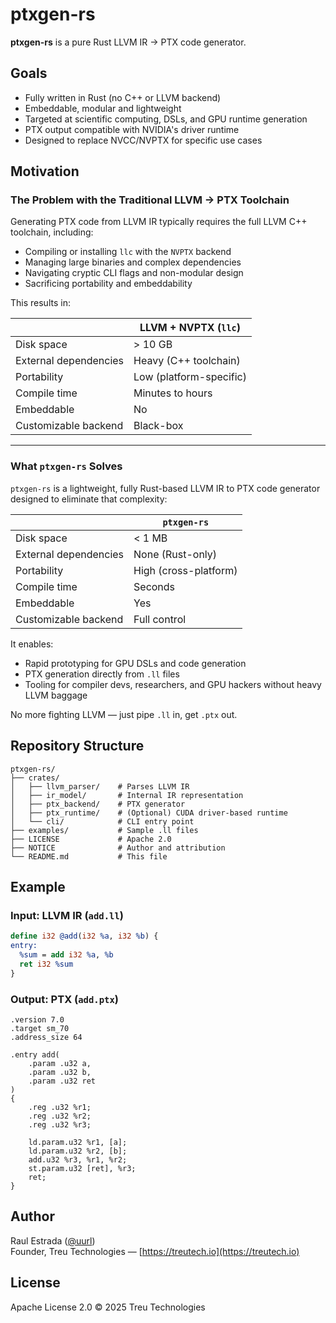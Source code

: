 # ptxgen-rs

**ptxgen-rs** is a pure Rust LLVM IR → PTX code generator.

## Goals

- Fully written in Rust (no C++ or LLVM backend)
- Embeddable, modular and lightweight
- Targeted at scientific computing, DSLs, and GPU runtime generation
- PTX output compatible with NVIDIA's driver runtime
- Designed to replace NVCC/NVPTX for specific use cases


## Motivation

### The Problem with the Traditional LLVM → PTX Toolchain

Generating PTX code from LLVM IR typically requires the full LLVM C++ toolchain, including:

- Compiling or installing `llc` with the `NVPTX` backend
- Managing large binaries and complex dependencies
- Navigating cryptic CLI flags and non-modular design
- Sacrificing portability and embeddability

This results in:

|                       | LLVM + NVPTX (`llc`) |
|-----------------------|----------------------|
| Disk space            | > 10 GB              |
| External dependencies | Heavy (C++ toolchain) |
| Portability           | Low (platform-specific) |
| Compile time          | Minutes to hours     |
| Embeddable            | No                  |
| Customizable backend  | Black-box           |

---

### What `ptxgen-rs` Solves

`ptxgen-rs` is a lightweight, fully Rust-based LLVM IR to PTX code generator designed to eliminate that complexity:

|                       | `ptxgen-rs`           |
|-----------------------|-----------------------|
| Disk space            | < 1 MB                |
| External dependencies | None (Rust-only)      |
| Portability           | High (cross-platform) |
| Compile time          | Seconds               |
| Embeddable            | Yes                  |
| Customizable backend  | Full control         |

It enables:

- Rapid prototyping for GPU DSLs and code generation
- PTX generation directly from `.ll` files
- Tooling for compiler devs, researchers, and GPU hackers without heavy LLVM baggage

No more fighting LLVM — just pipe `.ll` in, get `.ptx` out.


## Repository Structure

```
ptxgen-rs/
├── crates/
│   ├── llvm_parser/    # Parses LLVM IR
│   ├── ir_model/       # Internal IR representation
│   ├── ptx_backend/    # PTX generator
│   ├── ptx_runtime/    # (Optional) CUDA driver-based runtime
│   └── cli/            # CLI entry point
├── examples/           # Sample .ll files
├── LICENSE             # Apache 2.0
├── NOTICE              # Author and attribution
└── README.md           # This file
```


## Example

### Input: LLVM IR (`add.ll`)
```llvm
define i32 @add(i32 %a, i32 %b) {
entry:
  %sum = add i32 %a, %b
  ret i32 %sum
}
```

### Output: PTX (`add.ptx`)
```
.version 7.0
.target sm_70
.address_size 64

.entry add(
    .param .u32 a,
    .param .u32 b,
    .param .u32 ret
)
{
    .reg .u32 %r1;
    .reg .u32 %r2;
    .reg .u32 %r3;

    ld.param.u32 %r1, [a];
    ld.param.u32 %r2, [b];
    add.u32 %r3, %r1, %r2;
    st.param.u32 [ret], %r3;
    ret;
}
```

## Author

Raul Estrada ([@uurl](https://github.com/uurl))  
Founder, Treu Technologies — [https://treutech.io](https://treutech.io)

## License

Apache License 2.0 © 2025 Treu Technologies
